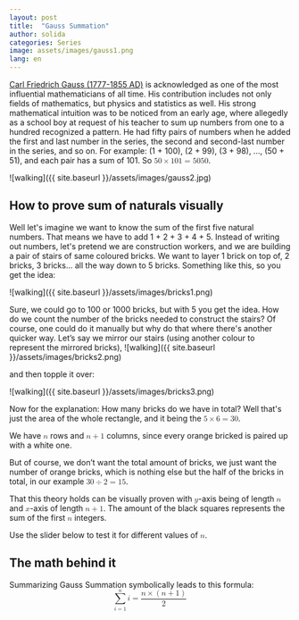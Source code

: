 ```yaml
---
layout: post
title:  "Gauss Summation"
author: solida
categories: Series
image: assets/images/gauss1.png
lang: en
---
```

[Carl Friedrich Gauss (1777-1855 AD)](https://en.wikipedia.org/wiki/Carl_Friedrich_Gauss) is acknowledged as one of the most influential mathematicians of all time. His contribution includes not 
only fields of mathematics, but physics and statistics as well. His strong mathematical intuition was to be noticed from an early age, where 
allegedly as a school boy at request of his teacher to sum up numbers from one to a hundred recognized a pattern. 
He had fifty pairs of numbers when he added the first and last number in the series, the second and second-last number in the series, and so on. 
For example: (1 + 100), (2 + 99), (3 + 98), ..., (50 + 51), and each pair has a sum of 101. So <math display="inline"> <mrow> <mn>50</mn> <mo>&times;</mo> <mn>101</mn> <mo>=</mo> <mn>5050</mn> </mrow> </math>.

![walking]({{ site.baseurl }}/assets/images/gauss2.jpg)

## How to prove sum of naturals visually

Well let's imagine we want to know the sum of the first five natural numbers. That means we have to
add 1 + 2 + 3 + 4 + 5. Instead of writing out numbers, let's pretend we are construction workers, and we are building a pair of stairs of same coloured bricks. 
We want to layer 1 brick on top of, 2 bricks, 3 bricks… all the way down to 5 bricks. Something like this, so you get the idea:

![walking]({{ site.baseurl }}/assets/images/bricks1.png)

Sure, we could go to 100 or 1000 bricks, but with 5 you get the idea. How do we count the number of the bricks needed to construct the stairs?
Of course, one could do it manually but why do that where there's another quicker way.
Let’s say we mirror our stairs  (using another colour to represent the mirrored bricks),
![walking]({{ site.baseurl }}/assets/images/bricks2.png)

and then topple it over:

![walking]({{ site.baseurl }}/assets/images/bricks3.png)

Now for the explanation: How many bricks do we have in total? Well that's just the area of the whole rectangle,
and it being the <math display="inline"><mn>5</mn><mo>&times;</mo><mn>6</mn><mo>=</mo><mn>30</mn></math>.

We have <math display="inline"><mi>n</mi></math> rows and <math display="inline"><mi>n</mi><mo>+</mo><mn>1</mn></math> columns, since every orange bricked is paired up with a white one.


But of course, we don’t want the total amount of bricks, we just want the number of orange bricks, which is nothing else but the half of the bricks in total, in our example <math display="inline"><mn>30</mn><mo>&divide;</mo><mn>2</mn><mo>=</mo><mn>15</mn></math>.

That this theory holds can be visually proven with <math display="inline"><mi>y</mi></math>-axis being of length <math display="inline"><mi>n</mi></math> and <math display="inline"><mi>x</mi></math>-axis of length <math display="inline"><mi>n</mi><mo>+</mo><mn>1</mn></math>. The amount of the black squares represents the sum of the first <math display="inline"><mi>n</mi></math> integers.


Use the slider below to test it for different values of <math display="inline"><mi>n</mi></math>.

<div id="observablehq-ab34f0a5">
  <div class="observablehq-viewof-count"></div>
  <div class="observablehq-viewof-test2"></div>
</div>
<script type="module">
  import {Runtime, Inspector} from "https://cdn.jsdelivr.net/npm/@observablehq/runtime@4/dist/runtime.js";
  import define from "https://api.observablehq.com/@864af2bf64442aa6/grid-inputs.js?v=3";
  (new Runtime).module(define, name => {
    if (name === "viewof count") return Inspector.into("#observablehq-ab34f0a5 .observablehq-viewof-count")();
    if (name === "viewof test2") return Inspector.into("#observablehq-ab34f0a5 .observablehq-viewof-test2")();
  });
</script>

## The math behind it
Summarizing Gauss Summation symbolically leads to this formula:
<math display="block" xmlns="http://www.w3.org/1998/Math/MathML">
  <mrow>
    <munderover>
      <mo>∑</mo>
      <mrow>
        <mi>i</mi>
        <mo>=</mo>
        <mn>1</mn>
      </mrow>
      <mi>n</mi>
    </munderover>
    <mi>i</mi>
    <mo>=</mo>
    <mfrac>
      <mrow>
        <mi>n</mi>
        <mo>&times;</mo>
        <mrow>
          <mo stretchy="true" form="prefix">(</mo>
          <mi>n</mi>
          <mo>+</mo>
          <mn>1</mn>
          <mo stretchy="true" form="postfix">)</mo>
        </mrow>
      </mrow>
      <mn>2</mn>
    </mfrac>
  </mrow>
</math>

